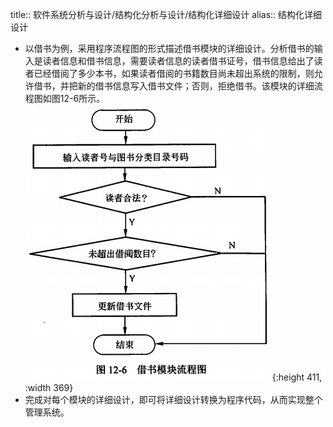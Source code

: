 title:: 软件系统分析与设计/结构化分析与设计/结构化详细设计
alias:: 结构化详细设计

- 以借书为例，采用程序流程图的形式描述借书模块的详细设计。分析借书的输入是读者信息和借书信息，需要读者信息的读者借书证号，借书信息给出了读者已经借阅了多少本书，如果读者借阅的书籍数目尚未超出系统的限制，则允许借书，并把新的借书信息写入借书文件；否则，拒绝借书。该模块的详细流程图如图12-6所示。
  ![image.png](../assets/image_1649627969522_0.png){:height 411, :width 369}
- 完成对每个模块的详细设计，即可将详细设计转换为程序代码，从而实现整个管理系统。